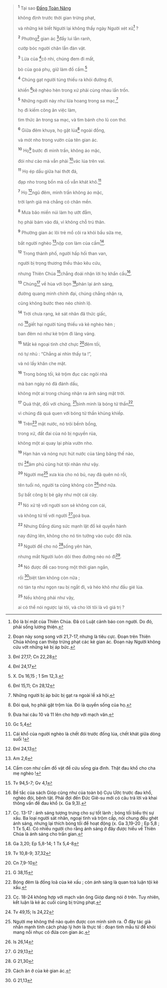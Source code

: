 > <sup><b>1</b></sup> Tại sao [Đấng Toàn Năng]()
>
> không định trước thời gian trừng phạt,
>
> và những kẻ biết Người lại không thấy ngày Người xét xử[^1-25d7169c-e3e3-4be5-953d-1e05faacba16] ?
>
> <sup><b>2</b></sup> Phường[^2-25d7169c-e3e3-4be5-953d-1e05faacba16] gian ác [^1@-25d7169c-e3e3-4be5-953d-1e05faacba16]đẩy lui lằn ranh,
>
> cướp bóc người chăn lẫn đàn vật.
>
> <sup><b>3</b></sup> Lừa của [^2@-25d7169c-e3e3-4be5-953d-1e05faacba16]cô nhi, chúng đem đi mất,
>
> bò của goá phụ, giữ làm đồ cầm.[^3-25d7169c-e3e3-4be5-953d-1e05faacba16]
>
> <sup><b>4</b></sup> Chúng gạt người túng thiếu ra khỏi đường đi,
>
> khiến [^3@-25d7169c-e3e3-4be5-953d-1e05faacba16]kẻ nghèo hèn trong xứ phải cùng nhau lẩn trốn.
>
> <sup><b>5</b></sup> Những người này như lừa hoang trong sa mạc,[^4-25d7169c-e3e3-4be5-953d-1e05faacba16]
>
> họ đi kiếm công ăn việc làm,
>
> tìm thức ăn trong sa mạc, và tìm bánh cho lũ con thơ.
>
> <sup><b>6</b></sup> Giữa đêm khuya, họ gặt lúa[^5-25d7169c-e3e3-4be5-953d-1e05faacba16] ngoài đồng,
>
> và mót nho trong vườn của tên gian ác.
>
> <sup><b>10</b></sup> Họ[^6-25d7169c-e3e3-4be5-953d-1e05faacba16] bước đi mình trần, không áo mặc,
>
> đói như cào mà vẫn phải [^4@-25d7169c-e3e3-4be5-953d-1e05faacba16]vác lúa trên vai.
>
> <sup><b>11</b></sup> Họ ép dầu giữa hai thớt đá,
>
> đạp nho trong bồn mà cổ vẫn khát khô.[^7-25d7169c-e3e3-4be5-953d-1e05faacba16]
>
> <sup><b>7</b></sup> Họ [^5@-25d7169c-e3e3-4be5-953d-1e05faacba16]ngủ đêm, mình trần không áo mặc,
>
> trời lạnh giá mà chẳng có chăn mền.
>
> <sup><b>8</b></sup> Mưa bão miền núi làm họ ướt đẫm,
>
> họ phải bám vào đá, vì không chỗ trú thân.
>
> <sup><b>9</b></sup> Phường gian ác lôi trẻ mồ côi ra khỏi bầu sữa mẹ,
>
> bắt người nghèo [^6@-25d7169c-e3e3-4be5-953d-1e05faacba16]nộp con làm của cầm[^8-25d7169c-e3e3-4be5-953d-1e05faacba16].
>
> <sup><b>12</b></sup> Trong thành phố, người hấp hối than van,
>
> người bị trọng thương thều thào kêu cứu,
>
> nhưng Thiên Chúa [^7@-25d7169c-e3e3-4be5-953d-1e05faacba16]chẳng đoái nhận lời họ khẩn cầu[^9-25d7169c-e3e3-4be5-953d-1e05faacba16].
>
> <sup><b>13</b></sup> Chúng[^10-25d7169c-e3e3-4be5-953d-1e05faacba16] về hùa với bọn [^8@-25d7169c-e3e3-4be5-953d-1e05faacba16]phản lại ánh sáng,
>
> đường quang minh chính đại, chúng chẳng nhận ra,
>
> cũng không bước theo nẻo chính lộ.
>
> <sup><b>14</b></sup> Trời chưa rạng, kẻ sát nhân đã thức giấc,
>
> nó [^9@-25d7169c-e3e3-4be5-953d-1e05faacba16]giết hại người túng thiếu và kẻ nghèo hèn ;
>
> ban đêm nó như kẻ trộm đi lảng vảng.
>
> <sup><b>15</b></sup> Mắt kẻ ngoại tình chờ chực [^10@-25d7169c-e3e3-4be5-953d-1e05faacba16]đêm tối,
>
> nó tự nhủ : “Chẳng ai nhìn thấy ta !”,
>
> và nó lấy khăn che mặt.
>
> <sup><b>16</b></sup> Trong bóng tối, kẻ trộm đục các ngôi nhà
>
> mà ban ngày nó đã đánh dấu,
>
> không một ai trong chúng nhận ra ánh sáng mặt trời.
>
> <sup><b>17</b></sup> Quả thật, đối với chúng, [^11@-25d7169c-e3e3-4be5-953d-1e05faacba16]bình minh là bóng tử thần[^11-25d7169c-e3e3-4be5-953d-1e05faacba16],
>
> vì chúng đã quá quen với bóng tử thần khủng khiếp.
>
> <sup><b>18</b></sup> Trên[^12-25d7169c-e3e3-4be5-953d-1e05faacba16] mặt nước, nó trôi bềnh bồng,
>
> trong xứ, đất đai của nó bị nguyền rủa,
>
> không một ai quay lại phía vườn nho.
>
> <sup><b>19</b></sup> Hạn hán và nóng nực hút nước của tảng băng thế nào,
>
> thì [^12@-25d7169c-e3e3-4be5-953d-1e05faacba16]âm phủ cũng hút tội nhân như vậy.
>
> <sup><b>20</b></sup> Người mẹ[^13-25d7169c-e3e3-4be5-953d-1e05faacba16] xưa kia cho nó bú, nay đã quên nó rồi,
>
> tên tuổi nó, người ta cũng không còn [^13@-25d7169c-e3e3-4be5-953d-1e05faacba16]nhớ nữa.
>
> Sự bất công bị bẻ gãy như một cái cây.
>
> <sup><b>21</b></sup> Nó xử tệ với người son sẻ không con cái,
>
> và không tử tế với người [^14@-25d7169c-e3e3-4be5-953d-1e05faacba16]goá bụa.
>
> <sup><b>22</b></sup> Nhưng Đấng dùng sức mạnh lật đổ kẻ quyền hành
>
> nay đứng lên, không cho nó tin tưởng vào cuộc đời nữa.
>
> <sup><b>23</b></sup> Người để cho nó [^15@-25d7169c-e3e3-4be5-953d-1e05faacba16]sống yên hàn,
>
> nhưng mắt Người luôn dõi theo đường nẻo nó đi[^14-25d7169c-e3e3-4be5-953d-1e05faacba16].
>
> <sup><b>24</b></sup> Nó được đề cao trong một thời gian ngắn,
>
> rồi [^16@-25d7169c-e3e3-4be5-953d-1e05faacba16]biệt tăm không còn nữa ;
>
> nó tàn tạ như ngọn rau bị ngắt đi, và héo khô như đầu gié lúa.
>
> <sup><b>25</b></sup> Nếu không phải như vậy,
>
> ai có thể nói ngược lại tôi, và cho lời tôi là vô giá trị ?

[^1-25d7169c-e3e3-4be5-953d-1e05faacba16]: Đó là bí mật của Thiên Chúa. Đã có Luật cảnh báo con người. Do đó, phải sống lương thiện.

[^2-25d7169c-e3e3-4be5-953d-1e05faacba16]: Đoạn này song song với 21,7-17, nhưng là tiêu cực. Đoạn trên Thiên Chúa không can thiệp trừng phạt các kẻ gian ác. Đoạn này Người không cứu vớt những kẻ bị áp bức.

[^3-25d7169c-e3e3-4be5-953d-1e05faacba16]: X. Ds 16,15 ; 1 Sm 12,3.

[^4-25d7169c-e3e3-4be5-953d-1e05faacba16]: Những người bị áp bức bị gạt ra ngoài lề xã hội.

[^5-25d7169c-e3e3-4be5-953d-1e05faacba16]: Đói quá, họ phải gặt trộm lúa. Đó là quyền sống của họ.

[^6-25d7169c-e3e3-4be5-953d-1e05faacba16]: Đưa hai câu 10 và 11 lên cho hợp với mạch văn.

[^7-25d7169c-e3e3-4be5-953d-1e05faacba16]: Cái khổ của người nghèo là chết đói trước đống lúa, chết khát giữa dòng suối !

[^8-25d7169c-e3e3-4be5-953d-1e05faacba16]: Cầm con như cầm đồ vật để cứu sống gia đình. Thật đau khổ cho cha mẹ nghèo !

[^9-25d7169c-e3e3-4be5-953d-1e05faacba16]: Bế tắc của sách Gióp cũng như của toàn bộ Cựu Ước trước đau khổ, nghèo đói, bệnh tật. Phải đợi đến Đức Giê-su mới có câu trả lời và khai thông vấn đề đau khổ (x. Ga 9,3).

[^10-25d7169c-e3e3-4be5-953d-1e05faacba16]: Cc. 13-17 : ánh sáng tượng trưng cho sự tốt lành ; bóng tối biểu thị sự xấu. Ba loại người sát nhân, ngoại tình và trộm cắp, nói chung đều ghét ánh sáng, nhưng lại thích bóng tối để hoạt động (x. Ga 3,19-20 ; Ep 5,8 ; 1 Tx 5,4). Có nhiều người cho rằng ánh sáng ở đây được hiểu về Thiên Chúa là ánh sáng cho trần gian.

[^11-25d7169c-e3e3-4be5-953d-1e05faacba16]: Bóng đêm là đồng loã của kẻ xấu ; còn ánh sáng là quan toà luận tội kẻ xấu.

[^12-25d7169c-e3e3-4be5-953d-1e05faacba16]: Cc. 18-24 không hợp với mạch văn ông Gióp đang nói ở trên. Tuy nhiên, kết luận là kẻ ác cuối cùng bị trừng phạt.

[^13-25d7169c-e3e3-4be5-953d-1e05faacba16]: Người mẹ không thể nào quên được con mình sinh ra. Ở đây tác giả nhấn mạnh tính cách pháp lý hơn là thực tế : đoạn tình mẫu tử để khỏi mang nỗi nhục có đứa con gian ác.

[^14-25d7169c-e3e3-4be5-953d-1e05faacba16]: Cách ăn ở của kẻ gian ác.

[^1@-25d7169c-e3e3-4be5-953d-1e05faacba16]: Đnl 27,17; Cn 22,28

[^2@-25d7169c-e3e3-4be5-953d-1e05faacba16]: Đnl 24,17

[^3@-25d7169c-e3e3-4be5-953d-1e05faacba16]: Đnl 15,11; Cn 28,12

[^4@-25d7169c-e3e3-4be5-953d-1e05faacba16]: Gc 5,4

[^5@-25d7169c-e3e3-4be5-953d-1e05faacba16]: Đnl 24,13

[^6@-25d7169c-e3e3-4be5-953d-1e05faacba16]: Am 2,6

[^7@-25d7169c-e3e3-4be5-953d-1e05faacba16]: Tv 94,5-7; Gv 4,1

[^8@-25d7169c-e3e3-4be5-953d-1e05faacba16]: Ga 3,20; Ep 5,8-14; 1 Tx 5,4-8

[^9@-25d7169c-e3e3-4be5-953d-1e05faacba16]: Tv 10,8-9; 37,32

[^10@-25d7169c-e3e3-4be5-953d-1e05faacba16]: Cn 7,9-10

[^11@-25d7169c-e3e3-4be5-953d-1e05faacba16]: G 38,15

[^12@-25d7169c-e3e3-4be5-953d-1e05faacba16]: Tv 49,15; Is 24,22

[^13@-25d7169c-e3e3-4be5-953d-1e05faacba16]: Is 26,14

[^14@-25d7169c-e3e3-4be5-953d-1e05faacba16]: G 29,13

[^15@-25d7169c-e3e3-4be5-953d-1e05faacba16]: G 21,30

[^16@-25d7169c-e3e3-4be5-953d-1e05faacba16]: G 21,13
